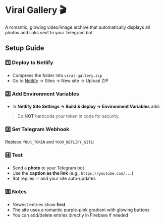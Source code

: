 # Viral Gallery 🎬

A romantic, glowing video/image archive that automatically displays all photos and links sent to your Telegram bot.

## Setup Guide

### 1️⃣ Deploy to Netlify
- Compress the folder into `viral-gallery.zip`
- Go to [Netlify](https://app.netlify.com/) → Sites → New site → Upload ZIP

### 2️⃣ Add Environment Variables
- In **Netlify Site Settings → Build & deploy → Environment Variables** add:


> Do **NOT** hardcode your token in code for security.

### 3️⃣ Set Telegram Webhook
Replace `YOUR_TOKEN` and `YOUR_NETLIFY_SITE`:


### 4️⃣ Test
- Send a **photo** to your Telegram bot  
- Use the **caption as the link** (e.g., `https://youtube.com/...`)  
- Bot replies ✅ and your site auto-updates  

### 5️⃣ Notes
- Newest entries show **first**  
- The site uses a romantic purple-pink gradient with glowing buttons  
- You can add/delete entries directly in Firebase if needed

